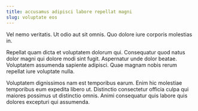 ```yaml
---
title: accusamus adipisci labore repellat magni
slug: voluptate eos
---
```


Vel nemo veritatis. Ut odio aut sit omnis. Quo dolore iure corporis molestias in.

Repellat quam dicta et voluptatem dolorum qui. Consequatur quod natus dolor magni qui dolore modi sint fugit. Aspernatur unde dolor beatae. Voluptatem assumenda sapiente adipisci. Quae magnam nobis rerum repellat iure voluptate nulla.

Voluptatem dignissimos nam est temporibus earum. Enim hic molestiae temporibus eum expedita libero ut. Distinctio consectetur officia culpa qui maiores possimus ut distinctio omnis. Animi consequatur quis labore quis dolores excepturi qui assumenda.
